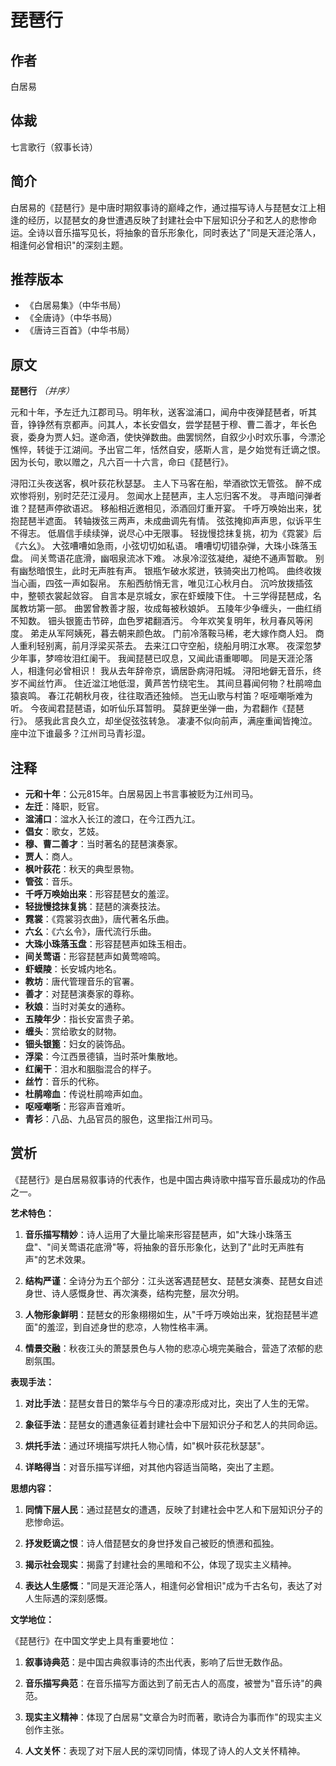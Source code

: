 <!--
 * @Author: ylmzfun ylmzfun@foxmail.com
 * @Date: 2025-01-27 15:45:00
 * @LastEditors: ylmzfun ylmzfun@foxmail.com
 * @LastEditTime: 2025-01-27 15:45:00
 * @FilePath: /Users/ylmzfun/Documents/study/note/诗词/诗词/唐诗/琵琶行.md
 * @Description: 白居易《琵琶行》- 中唐叙事诗的巅峰之作
-->

# 琵琶行

## 作者
白居易

## 体裁
七言歌行（叙事长诗）

## 简介
白居易的《琵琶行》是中唐时期叙事诗的巅峰之作，通过描写诗人与琵琶女江上相逢的经历，以琵琶女的身世遭遇反映了封建社会中下层知识分子和艺人的悲惨命运。全诗以音乐描写见长，将抽象的音乐形象化，同时表达了"同是天涯沦落人，相逢何必曾相识"的深刻主题。

## 推荐版本
- 《白居易集》（中华书局）
- 《全唐诗》（中华书局）
- 《唐诗三百首》（中华书局）

## 原文

**琵琶行**
*（并序）*

元和十年，予左迁九江郡司马。明年秋，送客湓浦口，闻舟中夜弹琵琶者，听其音，铮铮然有京都声。问其人，本长安倡女，尝学琵琶于穆、曹二善才，年长色衰，委身为贾人妇。遂命酒，使快弹数曲。曲罢悯然，自叙少小时欢乐事，今漂沦憔悴，转徙于江湖间。予出官二年，恬然自安，感斯人言，是夕始觉有迁谪之恨。因为长句，歌以赠之，凡六百一十六言，命曰《琵琶行》。

浔阳江头夜送客，枫叶荻花秋瑟瑟。
主人下马客在船，举酒欲饮无管弦。
醉不成欢惨将别，别时茫茫江浸月。
忽闻水上琵琶声，主人忘归客不发。
寻声暗问弹者谁？琵琶声停欲语迟。
移船相近邀相见，添酒回灯重开宴。
千呼万唤始出来，犹抱琵琶半遮面。
转轴拨弦三两声，未成曲调先有情。
弦弦掩抑声声思，似诉平生不得志。
低眉信手续续弹，说尽心中无限事。
轻拢慢捻抹复挑，初为《霓裳》后《六幺》。
大弦嘈嘈如急雨，小弦切切如私语。
嘈嘈切切错杂弹，大珠小珠落玉盘。
间关莺语花底滑，幽咽泉流冰下难。
冰泉冷涩弦凝绝，凝绝不通声暂歇。
别有幽愁暗恨生，此时无声胜有声。
银瓶乍破水浆迸，铁骑突出刀枪鸣。
曲终收拨当心画，四弦一声如裂帛。
东船西舫悄无言，唯见江心秋月白。
沉吟放拨插弦中，整顿衣裳起敛容。
自言本是京城女，家在虾蟆陵下住。
十三学得琵琶成，名属教坊第一部。
曲罢曾教善才服，妆成每被秋娘妒。
五陵年少争缠头，一曲红绡不知数。
钿头银篦击节碎，血色罗裙翻酒污。
今年欢笑复明年，秋月春风等闲度。
弟走从军阿姨死，暮去朝来颜色故。
门前冷落鞍马稀，老大嫁作商人妇。
商人重利轻别离，前月浮梁买茶去。
去来江口守空船，绕船月明江水寒。
夜深忽梦少年事，梦啼妆泪红阑干。
我闻琵琶已叹息，又闻此语重唧唧。
同是天涯沦落人，相逢何必曾相识！
我从去年辞帝京，谪居卧病浔阳城。
浔阳地僻无音乐，终岁不闻丝竹声。
住近湓江地低湿，黄芦苦竹绕宅生。
其间旦暮闻何物？杜鹃啼血猿哀鸣。
春江花朝秋月夜，往往取酒还独倾。
岂无山歌与村笛？呕哑嘲哳难为听。
今夜闻君琵琶语，如听仙乐耳暂明。
莫辞更坐弹一曲，为君翻作《琵琶行》。
感我此言良久立，却坐促弦弦转急。
凄凄不似向前声，满座重闻皆掩泣。
座中泣下谁最多？江州司马青衫湿。

## 注释

- **元和十年**：公元815年。白居易因上书言事被贬为江州司马。
- **左迁**：降职，贬官。
- **湓浦口**：湓水入长江的渡口，在今江西九江。
- **倡女**：歌女，艺妓。
- **穆、曹二善才**：当时著名的琵琶演奏家。
- **贾人**：商人。
- **枫叶荻花**：秋天的典型景物。
- **管弦**：音乐。
- **千呼万唤始出来**：形容琵琶女的羞涩。
- **轻拢慢捻抹复挑**：琵琶的演奏技法。
- **霓裳**：《霓裳羽衣曲》，唐代著名乐曲。
- **六幺**：《六幺令》，唐代流行乐曲。
- **大珠小珠落玉盘**：形容琵琶声如珠玉相击。
- **间关莺语**：形容琵琶声如黄莺啼鸣。
- **虾蟆陵**：长安城内地名。
- **教坊**：唐代管理音乐的官署。
- **善才**：对琵琶演奏家的尊称。
- **秋娘**：当时对美女的通称。
- **五陵年少**：指长安富贵子弟。
- **缠头**：赏给歌女的财物。
- **钿头银篦**：妇女的装饰品。
- **浮梁**：今江西景德镇，当时茶叶集散地。
- **红阑干**：泪水和胭脂混合的样子。
- **丝竹**：音乐的代称。
- **杜鹃啼血**：传说杜鹃啼声如血。
- **呕哑嘲哳**：形容声音难听。
- **青衫**：八品、九品官员的服色，这里指江州司马。

## 赏析

《琵琶行》是白居易叙事诗的代表作，也是中国古典诗歌中描写音乐最成功的作品之一。

**艺术特色：**

1. **音乐描写精妙**：诗人运用了大量比喻来形容琵琶声，如"大珠小珠落玉盘"、"间关莺语花底滑"等，将抽象的音乐形象化，达到了"此时无声胜有声"的艺术效果。

2. **结构严谨**：全诗分为五个部分：江头送客遇琵琶女、琵琶女演奏、琵琶女自述身世、诗人感慨身世、再次演奏，结构完整，层次分明。

3. **人物形象鲜明**：琵琶女的形象栩栩如生，从"千呼万唤始出来，犹抱琵琶半遮面"的羞涩，到自述身世的悲凉，人物性格丰满。

4. **情景交融**：秋夜江头的萧瑟景色与人物的悲凉心境完美融合，营造了浓郁的悲剧氛围。

**表现手法：**

1. **对比手法**：琵琶女昔日的繁华与今日的凄凉形成对比，突出了人生的无常。

2. **象征手法**：琵琶女的遭遇象征着封建社会中下层知识分子和艺人的共同命运。

3. **烘托手法**：通过环境描写烘托人物心情，如"枫叶荻花秋瑟瑟"。

4. **详略得当**：对音乐描写详细，对其他内容适当简略，突出了主题。

**思想内容：**

1. **同情下层人民**：通过琵琶女的遭遇，反映了封建社会中艺人和下层知识分子的悲惨命运。

2. **抒发贬谪之恨**：诗人借琵琶女的身世抒发自己被贬的愤懑和孤独。

3. **揭示社会现实**：揭露了封建社会的黑暗和不公，体现了现实主义精神。

4. **表达人生感慨**："同是天涯沦落人，相逢何必曾相识"成为千古名句，表达了对人生际遇的深刻感慨。

**文学地位：**

《琵琶行》在中国文学史上具有重要地位：

1. **叙事诗典范**：是中国古典叙事诗的杰出代表，影响了后世无数作品。

2. **音乐描写典范**：在音乐描写方面达到了前无古人的高度，被誉为"音乐诗"的典范。

3. **现实主义精神**：体现了白居易"文章合为时而著，歌诗合为事而作"的现实主义创作主张。

4. **人文关怀**：表现了对下层人民的深切同情，体现了诗人的人文关怀精神。

